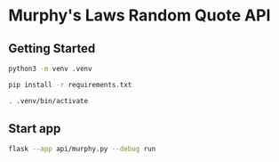 # Murphy's Laws Random Quote API

## Getting Started

```sh
python3 -m venv .venv

pip install -r requirements.txt

. .venv/bin/activate
```

## Start app

```sh
flask --app api/murphy.py --debug run
```
